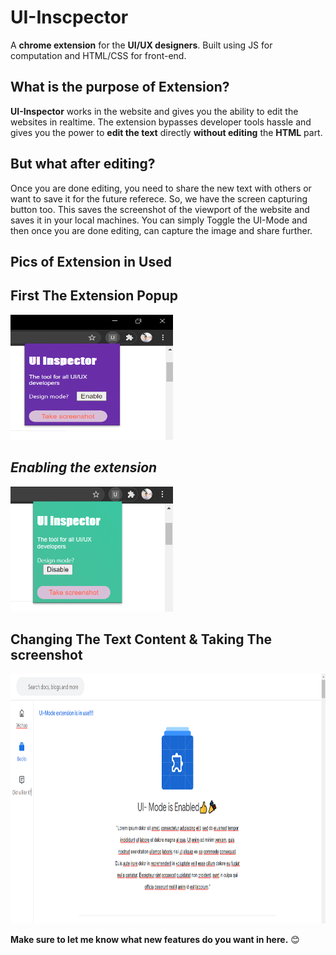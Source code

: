 # UI-Inscpector

A **chrome extension** for the **UI/UX designers**.
Built using JS for computation and HTML/CSS for front-end.

## What is the purpose of Extension?

**UI-Inspector** works in the website and gives you the ability to edit the websites in realtime. The extension bypasses developer tools hassle and gives you the power to **edit the text** directly **without editing** the **HTML** part.

## But what after editing?

Once you are done editing, you need to share the new text with others or want to save it for the future referece.
So, we have the screen capturing button too. This saves the screenshot of the viewport of the website and saves it in your local machines.
You can simply Toggle the UI-Mode and then once you are done editing, can capture the image and share further.

## Pics of Extension in Used

## **First The Extension Popup**

<img src="extension.PNG" alt="Extension Popup" width="260px" height="200px">

## _Enabling the extension_

<img src="enabled-mode.PNG" alt="Enabled Mode" width="260px" height="200px">

## **Changing The Text Content & Taking The screenshot**

<img src="change.PNG" alt="Changing The Text" width="860px" height="400px">

**Make sure to let me know what new features do you want in here.** 😊
